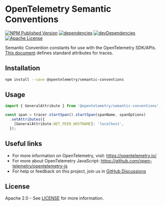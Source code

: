 # OpenTelemetry Semantic Conventions

[![NPM Published Version][npm-img]][npm-url]
[![dependencies][dependencies-image]][dependencies-url]
[![devDependencies][devDependencies-image]][devDependencies-url]
[![Apache License][license-image]][license-image]

Semantic Convention constants for use with the OpenTelemetry SDK/APIs. [This document][trace-semantic_conventions] defines standard attributes for traces.

## Installation

```bash
npm install --save @opentelemetry/semantic-conventions
```

## Usage

```ts
import { GeneralAttribute } from '@opentelemetry/semantic-conventions';

const span = tracer.startSpan().startSpan(spanName, spanOptions)
  .setAttributes({
    [GeneralAttribute.NET_PEER_HOSTNAME]: 'localhost',
  });
```

## Useful links

- For more information on OpenTelemetry, visit: <https://opentelemetry.io/>
- For more about OpenTelemetry JavaScript: <https://github.com/open-telemetry/opentelemetry-js>
- For help or feedback on this project, join us in [GitHub Discussions][discussions-url]

## License

Apache 2.0 - See [LICENSE][license-url] for more information.

[discussions-url]: https://github.com/open-telemetry/opentelemetry-js/discussions
[license-url]: https://github.com/open-telemetry/opentelemetry-js/blob/main/LICENSE
[license-image]: https://img.shields.io/badge/license-Apache_2.0-green.svg?style=flat
[dependencies-image]: https://david-dm.org/open-telemetry/opentelemetry-js/status.svg?path=packages/opentelemetry-semantic-conventions
[dependencies-url]: https://david-dm.org/open-telemetry/opentelemetry-js?path=packages%2Fopentelemetry-semantic-conventions
[devDependencies-image]: https://david-dm.org/open-telemetry/opentelemetry-js/dev-status.svg?path=packages/opentelemetry-semantic-conventions
[devDependencies-url]: https://david-dm.org/open-telemetry/opentelemetry-js?path=packages%2Fopentelemetry-semantic-conventions&type=dev
[npm-url]: https://www.npmjs.com/package/@opentelemetry/semantic-conventions
[npm-img]: https://badge.fury.io/js/%40opentelemetry%semantic-conventions.svg

[trace-semantic_conventions]: https://github.com/open-telemetry/opentelemetry-specification/tree/master/specification/trace/semantic_conventions

